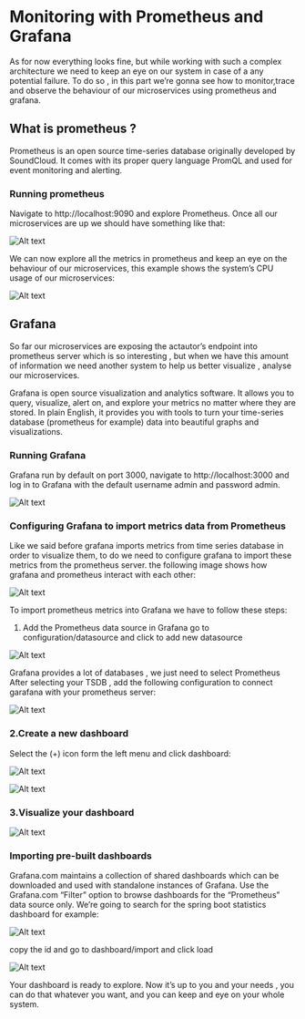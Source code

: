 # Monitoring with Prometheus and Grafana

As for now everything looks fine, but while working with such a complex architecture 
we need to keep an eye on our system in case of a any potential failure.
To do so , in this part we’re gonna see how to monitor,trace and observe the behaviour 
of our microservices using prometheus and grafana.

## What is prometheus ?

Prometheus is an open source time-series database originally developed by SoundCloud. 
It comes with its proper query language PromQL and used for event monitoring and alerting.

### Running prometheus

Navigate to http://localhost:9090 and explore Prometheus. Once all our microservices are up
we should have something like that:

![Alt text](./docs/prometheus-2.png?raw=true "Prometheus 2")

We can now explore all the metrics in prometheus and keep an eye on the behaviour of
our microservices, this example shows the system’s CPU usage of our microservices:

![Alt text](./docs/prometheus-3.png?raw=true "Prometheus 3")

## Grafana
So far our microservices are exposing the actautor’s endpoint into prometheus server 
which is so interesting , but when we have this amount of information we need another system 
to help us better visualize , analyse our microservices.

Grafana is open source visualization and analytics software. It allows you to query, visualize,
alert on, and explore your metrics no matter where they are stored. In plain English, it provides 
you with tools to turn your time-series database (prometheus for example) data into beautiful graphs
and visualizations.

### Running Grafana

Grafana run by default on port 3000, navigate to http://localhost:3000 and log in to Grafana 
with the default username admin and password admin.

![Alt text](./docs/graphana-1.png?raw=true "Grafana 1")

### Configuring Grafana to import metrics data from Prometheus

Like we said before grafana imports metrics from time series database in order to visualize them, 
to do we need to configure grafana to import these metrics from the prometheus server.
the following image shows how grafana and prometheus interact with each other:

![Alt text](./docs/graphana-2.png?raw=true "Grafana 2")

To import prometheus metrics into Grafana we have to follow these steps:

1. Add the Prometheus data source in Grafana
   go to configuration/datasource and click to add new datasource

![Alt text](./docs/graphana-3.png?raw=true "Grafana 3")

Grafana provides a lot of databases , we just need to select Prometheus
After selecting your TSDB , add the following configuration to connect garafana with your prometheus server:

![Alt text](./docs/graphana-4.png?raw=true "Grafana 4")

### 2.Create a new dashboard

Select the (+) icon form the left menu and click dashboard:

![Alt text](./docs/graphana-5.png?raw=true "Grafana 5")

![Alt text](./docs/graphana-6.png?raw=true "Grafana 6")

### 3.Visualize your dashboard

![Alt text](./docs/graphana-7.png?raw=true "Grafana 7")

### Importing pre-built dashboards
Grafana.com maintains a collection of shared dashboards which can be downloaded and used with standalone instances of Grafana.
Use the Grafana.com “Filter” option to browse dashboards for the “Prometheus” data source only.
We’re going to search for the spring boot statistics dashboard for example:

![Alt text](./docs/graphana-8.png?raw=true "Grafana 8")

copy the id and go to dashboard/import and click load

![Alt text](./docs/graphana-9.png?raw=true "Grafana 9")

Your dashboard is ready to explore. Now it’s up to you and your needs , you can do that whatever you want, and you can keep 
and eye on your whole system. 

